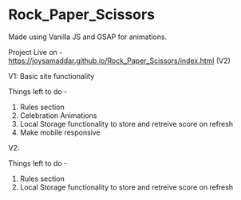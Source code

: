 # Rock_Paper_Scissors

Made using Vanilla JS and GSAP for animations.

Project Live on - https://joysamaddar.github.io/Rock_Paper_Scissors/index.html (V2)



V1: 
Basic site functionality

Things left to do -
1. Rules section
2. Celebration Animations
3. Local Storage functionality to store and retreive score on refresh
4. Make mobile responsive

V2:

Things left to do -
1. Rules section
2. Local Storage functionality to store and retreive score on refresh
